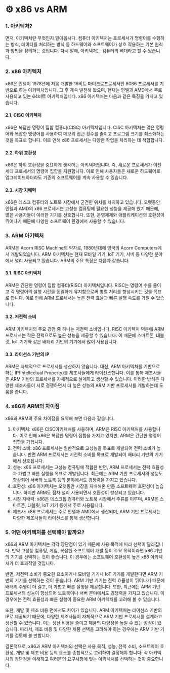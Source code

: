 # ⚙ x86 vs ARM

### 1. 아키텍처?

먼저, 아키텍처란 무엇인지 알아봅시다. 컴퓨터 아키텍처는 프로세서가 명령어를 수행하는 방식, 데이터를 처리하는 방식 등 하드웨어와 소프트웨어가 상호 작용하는 기본 원칙과 방법을 정의하는 것입니다. 다시 말해, 아키텍처는 컴퓨터의 뼈대라고 할 수 있습니다.

### 2. x86 아키텍처

x86은 인텔이 1978년에 처음 개발한 16비트 마이크로프로세서인 8086 프로세서를 기반으로 하는 아키텍처입니다. 그 후 계속 발전해 왔으며, 현재는 인텔과 AMD에서 주로 사용되고 있는 64비트 아키텍처입니다. x86 아키텍처는 다음과 같은 특징을 가지고 있습니다.

#### 2.1. CISC 아키텍처

x86은 복잡한 명령어 집합 컴퓨터(CISC) 아키텍처입니다. CISC 아키텍처는 많은 명령어와 복잡한 명령어를 사용하여 메모리 접근 횟수를 줄이고 프로그램 크기를 최소화하는 것을 목표로 합니다. 이로 인해 x86 프로세서는 다양한 작업을 처리하는 데 적합합니다.

#### 2.2. 하위 호환성

x86은 하위 호환성을 중요하게 생각하는 아키텍처입니다. 즉, 새로운 프로세서가 이전 세대 프로세서의 명령어 집합을 지원합니다. 이로 인해 사용자들은 새로운 하드웨어로 업그레이드하더라도 기존의 소프트웨어를 계속 사용할 수 있습니다.

#### 2.3. 시장 지배력

x86은 데스크 컴퓨터와 노트북 시장에서 굳건한 위치를 차지하고 있습니다. 오랫동안 인텔과 AMD의 x86 프로세서는 고성능 컴퓨팅에 필요한 성능을 제공해 왔기 때문에, 많은 사용자들이 이러한 기기를 선호합니다. 또한, 운영체제와 애플리케이션의 호환성이 뛰어나기 때문에 다양한 소프트웨어 환경에서 사용할 수 있습니다.

### 3. ARM 아키텍처

ARM은 Acorn RISC Machine의 약자로, 1980년대에 영국의 Acorn Computers에서 개발되었습니다. ARM 아키텍처는 현재 모바일 기기, IoT 기기, 서버 등 다양한 분야에서 널리 사용되고 있습니다. ARM의 주요 특징은 다음과 같습니다.

#### 3.1. RISC 아키텍처

ARM은 간단한 명령어 집합 컴퓨터(RISC) 아키텍처입니다. RISC는 명령어 수를 줄이고 각 명령어의 실행 시간을 동일하게 유지함으로써 병렬 처리를 향상시키는 것을 목표로 합니다. 이로 인해 ARM 프로세서는 높은 전력 효율과 빠른 실행 속도를 가질 수 있습니다.

#### 3.2. 저전력 소비

ARM 아키텍처의 주요 강점 중 하나는 저전력 소비입니다. RISC 아키텍처 덕분에 ARM 프로세서는 적은 전력으로도 높은 성능을 제공할 수 있습니다. 이 때문에 스마트폰, 태블릿, IoT 기기와 같은 배터리 기반의 기기에서 많이 사용됩니다.

#### 3.3. 라이선스 기반의 IP

ARM은 자체적으로 프로세서를 생산하지 않습니다. 대신, ARM 아키텍처를 기반으로 하는 IP(Intellectual Property)를 제조사들에게 라이선스합니다. 이를 통해 제조사들은 ARM 기반의 프로세서를 자체적으로 설계하고 생산할 수 있습니다. 이러한 방식은 다양한 제조사들이 서로 경쟁하면서 더 높은 성능의 ARM 기반 프로세서를 개발하는데 도움을 줍니다.

### 4. x86과 ARM의 차이점

x86과 ARM의 주요 차이점을 요약해 보면 다음과 같습니다.

1. 아키텍처: x86은 CISC아키텍처를 사용하며, ARM은 RISC 아키텍처를 사용합니다. 이로 인해 x86은 복잡한 명령어 집합을 가지고 있지만, ARM은 간단한 명령어 집합을 가집니다.
2. 전력 소비: x86 프로세서는 일반적으로 고성능을 목표로 개발되어 전력 소비가 높습니다. 반면 ARM 프로세서는 저전력 소비를 목표로 개발되어 배터리 기반의 기기에서 선호됩니다.
3. 성능: x86 프로세서는 고성능 컴퓨팅에 적합한 반면, ARM 프로세서는 전력 효율성과 가볍고 빠른 실행을 목표로 개발됩니다. 최근에는 ARM 기반 프로세서의 성능도 향상되어 서버와 노트북 등의 분야에서도 경쟁력을 가지고 있습니다.
4. 호환성: x86 아키텍처는 오랫동안 시장을 지배해온 만큼 소프트웨어 호환성이 높습니다. 하지만 ARM도 점차 널리 사용되면서 호환성이 향상되고 있습니다.
5. 시장 지배력: x86은 데스크톱 컴퓨터와 노트북 시장에서 주류를 이루며, ARM은 스마트폰, 태블릿, IoT 기기 등에서 주로 사용됩니다.
6. 제조사: x86 프로세서는 주로 인텔과 AMD에서 생산되며, ARM 기반 프로세서는 다양한 제조사들이 라이선스를 통해 생산합니다.

### 5. 어떤 아키텍처를 선택해야 할까요?

x86과 ARM 아키텍처는 각각 장단점이 있기 때문에 사용 목적에 따라 선택이 달라집니다. 만약 고성능 컴퓨팅, 게임, 복잡한 소프트웨어 개발 등이 주요 목적이라면 x86 기반의 기기를 선택하는 것이 좋습니다. 이 경우에는 소프트웨어 호환성이 높은 x86 아키텍처가 더 효과적일 것입니다.

반면, 저전력 소비가 중요한 요소이거나 모바일 기기나 IoT 기기를 개발한다면 ARM 기반의 기기를 선택하는 것이 좋습니다. ARM 기반 기기는 전력 효율성이 뛰어나기 때문에 배터리 수명이 더 길고, 더 가볍고 빠른 실행을 제공합니다. 또한, 최근에는 ARM 기반 프로세서의 성능이 향상되어 노트북이나 서버 분야에서도 경쟁력을 가지고 있습니다. 이 경우에는 전력 효율성과 빠른 실행이 중요한 ARM 아키텍처를 고려해 볼 수 있습니다.

또한, 개발 및 제조 비용 면에서도 차이가 있습니다. ARM 아키텍처는 라이선스 기반의 IP로 제공되기 때문에, 다양한 제조사들이 자체적으로 ARM 기반 프로세서를 설계하고 생산할 수 있습니다. 이는 생산 비용을 줄이고 제품의 다양성을 높일 수 있는 장점이 있습니다. 따라서, 제조 비용 및 다양한 제품 선택을 고려해야 하는 경우에는 ARM 기반 기기를 검토해 볼 만합니다.

결론적으로, x86과 ARM 아키텍처의 선택은 사용 목적, 성능, 전력 소비, 소프트웨어 호환성, 개발 및 제조 비용 등의 요소를 종합적으로 고려하여 결정해야 합니다. 각 아키텍처의 장단점을 이해하고 여러분의 요구사항에 맞는 아키텍처를 선택하는 것이 중요합니다.
